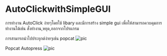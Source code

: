 # AutoClickwithSimpleGUI

การทำงาน AutoClick ง่ายๆโดยใช้ libary และมีการสร้าง simple gui เพื่อให้สามารถควบคุมการทำงานได้เช่น สั่งทำงาน,หยุด,ออกจากโปรแกรม

การสามารถนำไปประยุกต์ง่ายๆเช่น popcat 
![pic](https://cdn.pic.in.th/file/picinth/image5b81bdbeb9f341af.png)


Popcat Autopress
![pic](https://cdn.pic.in.th/file/picinth/image5b81bdbeb9f341af.png](https://cdn.pic.in.th/file/picinth/image5a7454fe7821a713.png)https://cdn.pic.in.th/file/picinth/image5a7454fe7821a713.png)
